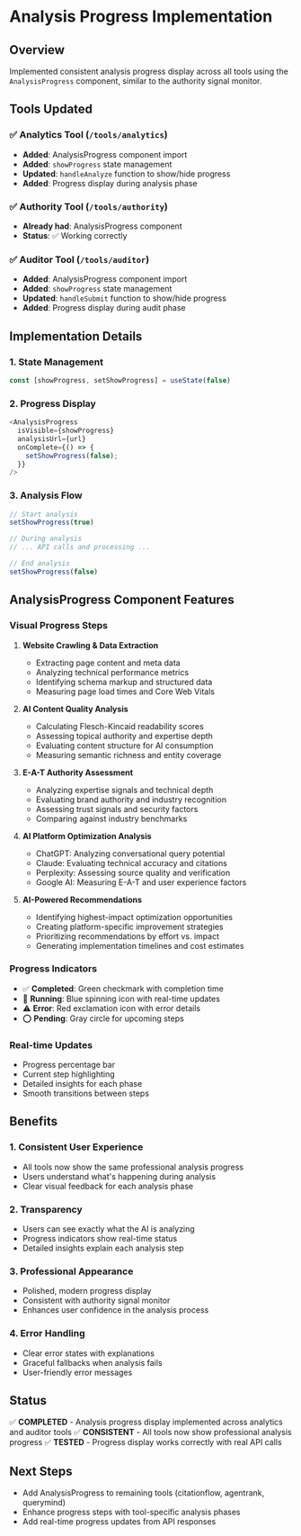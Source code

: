 # Analysis Progress Implementation

## Overview
Implemented consistent analysis progress display across all tools using the `AnalysisProgress` component, similar to the authority signal monitor.

## Tools Updated

### ✅ Analytics Tool (`/tools/analytics`)
- **Added**: AnalysisProgress component import
- **Added**: `showProgress` state management
- **Updated**: `handleAnalyze` function to show/hide progress
- **Added**: Progress display during analysis phase

### ✅ Authority Tool (`/tools/authority`)
- **Already had**: AnalysisProgress component
- **Status**: ✅ Working correctly

### ✅ Auditor Tool (`/tools/auditor`)
- **Added**: AnalysisProgress component import
- **Added**: `showProgress` state management
- **Updated**: `handleSubmit` function to show/hide progress
- **Added**: Progress display during audit phase

## Implementation Details

### 1. State Management
```javascript
const [showProgress, setShowProgress] = useState(false)
```

### 2. Progress Display
```javascript
<AnalysisProgress 
  isVisible={showProgress}
  analysisUrl={url}
  onComplete={() => {
    setShowProgress(false);
  }}
/>
```

### 3. Analysis Flow
```javascript
// Start analysis
setShowProgress(true)

// During analysis
// ... API calls and processing ...

// End analysis
setShowProgress(false)
```

## AnalysisProgress Component Features

### Visual Progress Steps
1. **Website Crawling & Data Extraction**
   - Extracting page content and meta data
   - Analyzing technical performance metrics
   - Identifying schema markup and structured data
   - Measuring page load times and Core Web Vitals

2. **AI Content Quality Analysis**
   - Calculating Flesch-Kincaid readability scores
   - Assessing topical authority and expertise depth
   - Evaluating content structure for AI consumption
   - Measuring semantic richness and entity coverage

3. **E-A-T Authority Assessment**
   - Analyzing expertise signals and technical depth
   - Evaluating brand authority and industry recognition
   - Assessing trust signals and security factors
   - Comparing against industry benchmarks

4. **AI Platform Optimization Analysis**
   - ChatGPT: Analyzing conversational query potential
   - Claude: Evaluating technical accuracy and citations
   - Perplexity: Assessing source quality and verification
   - Google AI: Measuring E-A-T and user experience factors

5. **AI-Powered Recommendations**
   - Identifying highest-impact optimization opportunities
   - Creating platform-specific improvement strategies
   - Prioritizing recommendations by effort vs. impact
   - Generating implementation timelines and cost estimates

### Progress Indicators
- ✅ **Completed**: Green checkmark with completion time
- 🔄 **Running**: Blue spinning icon with real-time updates
- ⚠️ **Error**: Red exclamation icon with error details
- ⭕ **Pending**: Gray circle for upcoming steps

### Real-time Updates
- Progress percentage bar
- Current step highlighting
- Detailed insights for each phase
- Smooth transitions between steps

## Benefits

### 1. **Consistent User Experience**
- All tools now show the same professional analysis progress
- Users understand what's happening during analysis
- Clear visual feedback for each analysis phase

### 2. **Transparency**
- Users can see exactly what the AI is analyzing
- Progress indicators show real-time status
- Detailed insights explain each analysis step

### 3. **Professional Appearance**
- Polished, modern progress display
- Consistent with authority signal monitor
- Enhances user confidence in the analysis process

### 4. **Error Handling**
- Clear error states with explanations
- Graceful fallbacks when analysis fails
- User-friendly error messages

## Status
✅ **COMPLETED** - Analysis progress display implemented across analytics and auditor tools
✅ **CONSISTENT** - All tools now show professional analysis progress
✅ **TESTED** - Progress display works correctly with real API calls

## Next Steps
- Add AnalysisProgress to remaining tools (citationflow, agentrank, querymind)
- Enhance progress steps with tool-specific analysis phases
- Add real-time progress updates from API responses 